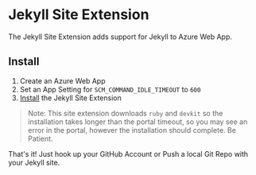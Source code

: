# Jekyll Site Extension

The Jekyll Site Extension adds support for Jekyll to Azure Web App.

## Install

1. Create an Azure Web App
2. Set an App Setting for `SCM_COMMAND_IDLE_TIMEOUT` to `600`
3. [Install](http://blog.syntaxc4.net/post/2015/02/05/how-to-enable-a-site-extension-in-azure-websites.aspx) the Jekyll Site Extension

> Note: This site extension downloads `ruby` and `devkit` so the installation takes longer than the portal timeout, so you may see an error in the portal, however the installation should complete. Be Patient.

That's it! Just hook up your GitHub Account or Push a local Git Repo with your Jekyll site.
